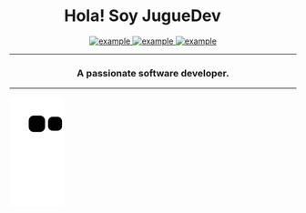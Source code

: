 <h1 align="center">Hola! Soy JugueDev <img width="30px"></h1>


<div style="margin-top:10px" align="center">
  <div>
    <a  href="https://linkedin.com/in/example" target="_blank">
      <img src="https://img.shields.io/badge/Linked%20In-0A66C2.svg?style=for-the-badge&logo=linkedin&logoColor=white" alt="example"/>
    </a>
    <a href="https://medium.com/@example" target="_blank">
      <img src="https://img.shields.io/badge/medium-000000.svg?style=for-the-badge&logo=medium&logoColor=white" alt="example"/>
    </a>
    <a href="https://tiktok.com/example" target="_blank">
      <img src="https://img.shields.io/badge/TikTok-000000?style=for-the-badge&logo=tiktok&logoColor=white" alt="example"/>
    </a>
  </div>
</div>

----

  
<h3 font-size="20" align="center">A passionate software developer.</h3>

----

![Snake animation](https://github.com/JugueDev/JugueDev/blob/output/github-contribution-grid-snake.svg)
